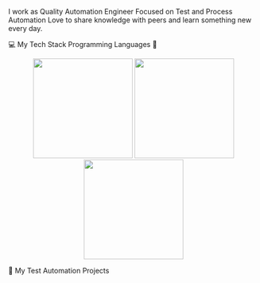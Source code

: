 I work as Quality Automation Engineer
Focused on Test and Process Automation
Love to share knowledge with peers and learn something new every day.


💻 My Tech Stack
Programming Languages 🚀
<p align="center">
  <img src="https://www.flaticon.com/free-icon/js_5968292?term=javascript&page=1&position=3&origin=search&related_id=5968292" width="200" />
  <img src="https://www.flaticon.com/free-icon/typescript_5968381?term=typescript&page=1&position=1&origin=search&related_id=5968381" width="200" />
  <img src="https://www.flaticon.com/free-icon/java_226777?term=java&page=1&position=4&origin=search&related_id=226777" width="200" />
</p>

					
🤖 My Test Automation Projects

